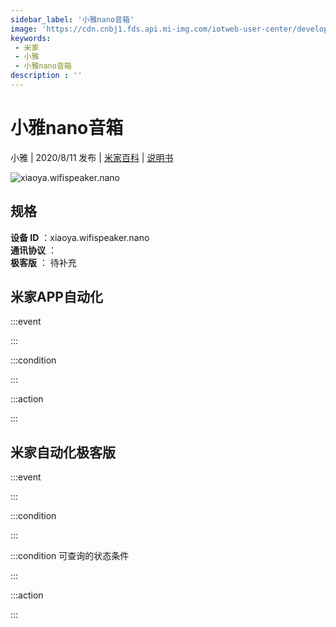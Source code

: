 ```yaml
---
sidebar_label: '小雅nano音箱'
image: 'https://cdn.cnbj1.fds.api.mi-img.com/iotweb-user-center/developer_1679047654196w8hTogrW.png?GalaxyAccessKeyId=AKVGLQWBOVIRQ3XLEW&Expires=9223372036854775807&Signature=66+ymNh/UVETndIDEfuYYn8gBbs='
keywords: 
 - 米家
 - 小雅
 - 小雅nano音箱
description : ''
---
```

# 小雅nano音箱

小雅 | 2020/8/11 发布 | [米家百科](https://home.mi.com/webapp/content/baike/product/index.html?model=xiaoya.wifispeaker.nano) | [说明书](https://home.mi.com/views/introduction.html?model=xiaoya.wifispeaker.nano&region=cn)

![xiaoya.wifispeaker.nano](https://cdn.cnbj1.fds.api.mi-img.com/iotweb-user-center/developer_1679047654196w8hTogrW.png?GalaxyAccessKeyId=AKVGLQWBOVIRQ3XLEW&Expires=9223372036854775807&Signature=66+ymNh/UVETndIDEfuYYn8gBbs=)

## 规格  
> 
**设备 ID** ：xiaoya.wifispeaker.nano  
**通讯协议** ：  
**极客版**  ： 待补充 


## 米家APP自动化  

:::event  

:::

:::condition  

:::

:::action   

:::

## 米家自动化极客版  

:::event  

:::

:::condition  

:::

:::condition 可查询的状态条件  

:::

:::action  

:::

        
